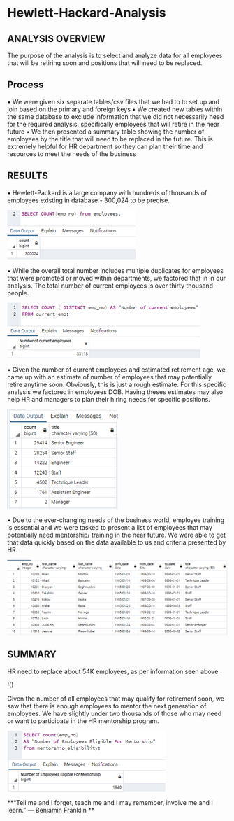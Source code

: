 # Hewlett-Hackard-Analysis


## ANALYSIS OVERVIEW
The purpose of the analysis is to select and analyze data for all employees that will be retiring soon and positions that will need to be replaced.


## Process
•	We were given six separate tables/csv files that we had to to set up and join based on the primary and foreign keys
•	We created new tables within the same database to exclude information that we did not necessarily need for the required analysis, specifically employees that will retire in the near future
•	We then presented a summary table showing the number of employees by the title that will need to be replaced in the future. This is extremely helpful for HR department so they can plan their time and resources to meet the needs of the business


## RESULTS

•	Hewlett-Packard is a large company with hundreds of thousands of employees existing in database - 300,024 to be precise. 

![ALL DATABASE ENTRIES](https://github.com/jojobear2020/Hewlett-Hackard-Analysis/blob/master/Images/total_emp_numbers_all.PNG)

•	While the overall total number includes multiple duplicates for employees that were promoted or moved within departments, we factored that in in our analysis. The total number of current employees is over thirty thousand people.

![](https://github.com/jojobear2020/Hewlett-Hackard-Analysis/blob/master/Images/total_emp_numbers_current_v3.PNG)

•	Given the number of current employees and estimated retirement age, we came up with an estimate of number of employees that may potentially retire anytime soon. Obviously, this is just a rough estimate.  For this specific analysis we factored in employees DOB. Having theses estimates may also help HR and managers to plan their hiring needs for specific positions. 

![](https://github.com/jojobear2020/Hewlett-Hackard-Analysis/blob/master/Images/retiring_titles_results.PNG)

•	Due to the ever-changing needs of the business world, employee training is essential and we were tasked to present a list of employees that may potentially need mentorship/ training in the near future. We were able to get that data quickly based on the data available to us and criteria presented by HR.

![](https://github.com/jojobear2020/Hewlett-Hackard-Analysis/blob/master/Images/mentorship_eligibility_results.PNG)

## SUMMARY
HR need to replace about 54K employees, as per information seen above.

!()

Given the number of all employees that may qualify for retirement soon, we saw that there is enough employees to mentor the next generation of employees. We have slightly under two thousands of those who may need or want to participate in the HR mentorship program. 

![](https://github.com/jojobear2020/Hewlett-Hackard-Analysis/blob/master/Images/mentorship_eligibility_total_count.PNG)


**“Tell me and I forget, teach me and I may remember, involve me and I learn.”
― Benjamin Franklin **
